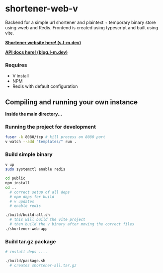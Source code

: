 # shortener-web-v

Backend for a simple url shortener and plaintext + temporary binary store using vweb and Redis. Frontend is created using typescript and built using vite.

[**Shortener website here! (s.l-m.dev)**](https://s.l-m.dev/)

[**API docs here! (blog.l-m.dev)**](https://blog.l-m.dev/API-DOCS-for-s-l-m-dev-4abb3b502bf34a2ebbb5261b8d4a36d4)

### Requires
- V install
- NPM
- Redis with default configuration

## Compiling and running your own instance
**Inside the main directory...**

### Running the project for development
```sh
fuser -k 8080/tcp # kill process on 8080 port
v watch --add "templates/" run .
```
### Build simple binary
```sh
v up
sudo systemctl enable redis

cd public
npm install
cd ..
  # correct setup of all deps
  # npm deps for build
  # v updates
  # enable redis

./build/build-all.sh
  # this will build the vite project
  # then build the v binary after moving the correct files
./shortener-web-app
```
### Build tar.gz package
```sh
# install deps ....

./build/package.sh
  # creates shortener-all.tar.gz
```
